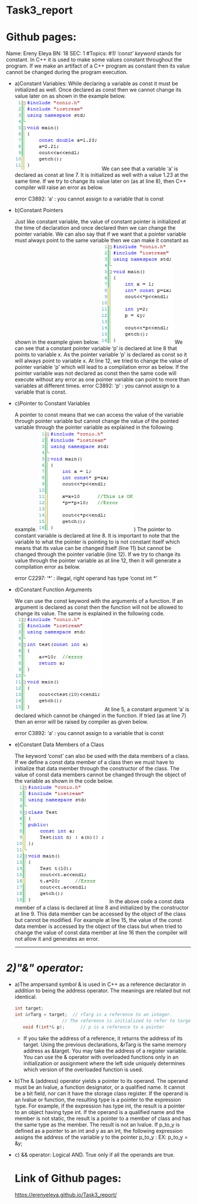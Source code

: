 # Task3_report
# Github pages:
Name: Ereny Eleya
BN: 18
SEC: 1
#Topics:
#*1) ‘const’ keyword*
 stands for constant. In C++ it is used to make some values constant throughout the program. If we make an artifact of a C++ program as constant then its value cannot be changed during the program execution.


   - a)Constant Variables:
     While declaring a variable as const it must be initialized as well. Once declared as const then we cannot change its value later on as shown in the example below.
     ![Image1](https://github.com/ErenyEleya/Task3_report/blob/main/Constant-Variables.gif)
     We can see that a variable ‘a’ is declared as const at line 7. It is initialized as well with a value 1.23 at the same time. If we try to change its value later on (as at line 8), then C++ compiler will raise an error as below.

     error C3892: ‘a’ : you cannot assign to a variable that is const





   - b)Constant Pointers

     Just like constant variable, the value of constant pointer is initialized at the time of declaration and once declared then we can change the pointer variable. We can also say that if we want that a pointer variable must always point to the same variable then we can make it constant as shown in the example given below.
     ![Image2](https://github.com/ErenyEleya/Task3_report/blob/main/Constant-Pointers.gif)
      We can see that a constant pointer variable ‘p’ is declared at line 8 that points to variable x. As the pointer variable ‘p’ is declared as const so it will always point to variable x. At line 12, we tried to change the value of pointer variable ‘p’ which will lead to a compilation error as below. If the pointer variable was not declared as const then the same code will execute without any error as one pointer variable can point to more than variables at different times.
      error C3892: ‘p’ : you cannot assign to a variable that is const.





   - c)Pointer to Constant Variables

     A pointer to const means that we can access the value of the variable through pointer variable but cannot change the value of the pointed variable through the pointer variable as explained in the following example.
     ![image3](https://github.com/ErenyEleya/Task3_report/blob/main/Pointer-to-Constant-Variables.gif))
     The pointer to constant variable is declared at line 8. It is important to note that the variable to what the pointer is pointing to is not constant itself which means that its value can be changed itself (line 11) but cannot be changed through the pointer variable (line 12). If we try to change its value through the pointer variable as at line 12, then it will generate a compilation error as below.

     error C2297: ‘*’ : illegal, right operand has type ‘const int *’




   - d)Constant Function Arguments

     We can use the const keyword with the arguments of a function. If an argument is declared as const then the function will not be allowed to change its value. The same is explained in the following code.
     ![image4](https://github.com/ErenyEleya/Task3_report/blob/main/Constant-Function-Arguments.gif)
     At line 5, a constant argument ‘a’ is declared which cannot be changed in the function. If tried (as at line 7) then an error will be raised by compiler as given below.

     error C3892: ‘a’ : you cannot assign to a variable that is const





   - e)Constant Data Members of a Class

     The keyword ‘const’ can also be used with the data members of a class. If we define a const data member of a class then we must have to initialize that data member through the constructor of the class. The value of const data members cannot be changed through the object of the variable as shown in the code below.
     ![image5](https://github.com/ErenyEleya/Task3_report/blob/main/Constant-Data-Members-of-a-Class.gif)
     In the above code a const data member of a class is declared at line 8 and initialized by the constructor at line 9. This data member can be accessed by the object of the class but cannot be modified. For example at line 15, the value of the const data member is accessed by the object of the class but when tried to change the value of const data member at line 16 then the compiler will not allow it and generates an error.
     ___
    
   
 # *2)"&" operator:*

   - a)The ampersand symbol & is used in C++ as a reference declarator in addition to being the address operator. The meanings are related but not identical.
  
      ``` c++
     int target;
     int &rTarg = target;  // rTarg is a reference to an integer.
                        // The reference is initialized to refer to target.
         void f(int*& p);      // p is a reference to a pointer
     ```
     
      - If you take the address of a reference, it returns the address of its target. Using the previous declarations, &rTarg is the same memory address as &target.
      You may take the address of a register variable.
      You can use the & operator with overloaded functions only in an initialization or assignment where the left side uniquely determines which version of the overloaded function is used.


     

   - b)The & (address) operator yields a pointer to its operand. The operand must be an lvalue, a
     function designator, or a qualified name. It cannot be a bit field, nor can it have the storage class register.
     If the operand is an lvalue or function, the resulting type is a pointer to the expression type. For example, if the expression has type int, the result is a pointer to an object having type int.
     If the operand is a qualified name and the member is not static, the result is a pointer to a member of class and has the same type as the member. The result is not an lvalue.
     If p_to_y is defined as a pointer to an int and y as an int, the following expression assigns the address of the variable y to the pointer p_to_y :
     EX:     p_to_y = &y;


  - c) && operator:
     Logical AND.
     True only if all the operands are true.


     # Link of Github pages:
      https://erenyeleya.github.io/Task3_report/





